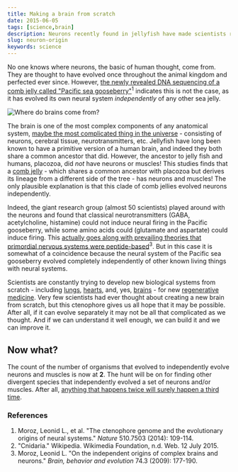 ```yaml
---
title: Making a brain from scratch
date: 2015-06-05
tags: [science,brain]
description: Neurons recently found in jellyfish have made scientists rethink the origins of the brain as it seems that neurons may be able to evolve independently.
slug: neuron-origin
keywords: science
---
```


No one knows where neurons, the basic of human thought, come from. They are thought to have evolved once throughout the animal kingdom and perfected ever since. However, [the newly revealed DNA sequencing of a comb jelly called "Pacific sea gooseberry"](http://www.nature.com/nature/journal/v510/n7503/full/nature13400.html)<sup>1</sup> indicates this is not the case, as it has evolved its own neural system *independently* of any other sea jelly. 

![Where do brains come from?](/img/brain.svg)

The brain is one of the most complex components of any anatomical system, [maybe the most complicated thing in the universe](http://www.wnyc.org/story/michio-kaku-explores-human-brain/) - consisting of neurons, cerebral tissue, neurotransmitters, etc. Jellyfish have long been known to have a primitive version of a human brain, and indeed they both share a common ancestor that did. However, the ancestor to jelly fish and humans, placozoa, did <i>not</i> have neurons or muscles! This studies finds that a [comb jelly](https://en.wikipedia.org/wiki/Ctenophora) - which shares a common ancestor with placozoa but derives its lineage from a different side of the tree - has neurons and muscles! The only plausible explanation is that this clade of comb jellies evolved neurons independently.

Indeed, the giant research group (almost 50 scientists) played around with the neurons and found that classical neurotransmitters (GABA, acetylcholine, histamine) could not induce neural firing in the Pacific gooseberry, while some amino acids could (glutamate and aspartate) could induce firing. This [actually goes along with prevailing theories that primordial nervous systems were peptide-based](http://dx.doi.org/10.1159/000258665)<sup>3</sup>. But in this case it is somewhat of a coincidence because the neural system of the Pacific sea gooseberry evolved completely independently of other known living things with neural systems. 


Scientists are constantly trying to develop new biological systems from scratch - including [lungs](http://www.cnn.com/2014/02/14/health/texas-lungs-grown/), [hearts](http://rt.com/news/france-artificial-heart-transplant-662/), and, yes, [brains](http://www.forbes.com/sites/daviddisalvo/2013/08/29/its-alive-scientists-create-mini-human-brains-for-the-first-time/) - for new [regenerative medicine](http://report.nih.gov/nihfactsheets/viewfactsheet.aspx?csid=62). Very few scientists had ever thought about creating a new brain from scratch, but this ctenophore gives us all hope that it may be possible. After all, if it can evolve separately it may not be all that complicated as we thought. And if we can understand it well enough, we can build it and we can improve it. 

## Now what?

The count of the number of organisms that evolved to independently evolve neurons and muscles is now at **2**. The hunt will be on for finding other divergent species that independently evolved a set of neurons and/or muscles. After all, [anything that happens twice will surely happen a third time](http://www.goodreads.com/quotes/94520-everything-that-happens-once-can-never-happen-again-but-everything).


### References

1. Moroz, Leonid L., et al. "The ctenophore genome and the evolutionary origins of neural systems." *Nature* 510.7503 (2014): 109-114.
2. "Cnidaria." Wikipedia. Wikimedia Foundation, n.d. Web. 12 July 2015.
3. Moroz, Leonid L. "On the independent origins of complex brains and neurons." *Brain, behavior and evolution* 74.3 (2009): 177-190.






